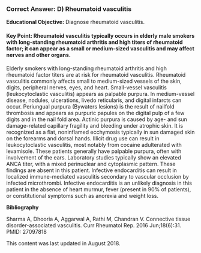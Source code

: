 
### Correct Answer: D) Rheumatoid vasculitis 

**Educational Objective:** Diagnose rheumatoid vasculitis.

#### **Key Point:** Rheumatoid vasculitis typically occurs in elderly male smokers with long-standing rheumatoid arthritis and high titers of rheumatoid factor; it can appear as a small or medium-sized vasculitis and may affect nerves and other organs.

Elderly smokers with long-standing rheumatoid arthritis and high rheumatoid factor titers are at risk for rheumatoid vasculitis. Rheumatoid vasculitis commonly affects small to medium-sized vessels of the skin, digits, peripheral nerves, eyes, and heart. Small-vessel vasculitis (leukocytoclastic vasculitis) appears as palpable purpura. In medium-vessel disease, nodules, ulcerations, livedo reticularis, and digital infarcts can occur. Periungual purpura (Bywaters lesions) is the result of nailfold thrombosis and appears as purpuric papules on the digital pulp of a few digits and in the nail fold area.
Actinic purpura is caused by age- and sun damage-related capillary fragility and bleeding under atrophic skin. It is recognized as a flat, noninflamed ecchymosis typically in sun damaged skin on the forearms and dorsal hands.
Illicit drug use can result in leukocytoclastic vasculitis, most notably from cocaine adulterated with levamisole. These patients generally have palpable purpura, often with involvement of the ears. Laboratory studies typically show an elevated ANCA titer, with a mixed perinuclear and cytoplasmic pattern. These findings are absent in this patient.
Infective endocarditis can result in localized immune-mediated vasculitis secondary to vascular occlusion by infected microthrombi. Infective endocarditis is an unlikely diagnosis in this patient in the absence of heart murmur, fever (present in 90% of patients), or constitutional symptoms such as anorexia and weight loss.

**Bibliography**

Sharma A, Dhooria A, Aggarwal A, Rathi M, Chandran V. Connective tissue disorder-associated vasculitis. Curr Rheumatol Rep. 2016 Jun;18(6):31. PMID: 27097818

This content was last updated in August 2018.